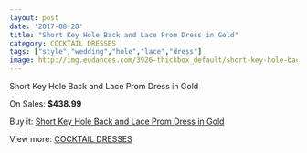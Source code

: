 ```yaml
---
layout: post
date: '2017-08-28'
title: "Short Key Hole Back and Lace Prom Dress in Gold"
category: COCKTAIL DRESSES
tags: ["style","wedding","hole","lace","dress"]
image: http://img.eudances.com/3926-thickbox_default/short-key-hole-back-and-lace-prom-dress-in-gold.jpg
---
```

Short Key Hole Back and Lace Prom Dress in Gold

On Sales: **$438.99**
<a href="https://www.eudances.com/en/cocktail-dresses/1311-short-key-hole-back-and-lace-prom-dress-in-gold.html"><amp-img layout="responsive" width="600" height="600" src="//img.eudances.com/3926-thickbox_default/short-key-hole-back-and-lace-prom-dress-in-gold.jpg" alt="Short Key Hole Back and Lace Prom Dress in Gold 0" /></a>
<a href="https://www.eudances.com/en/cocktail-dresses/1311-short-key-hole-back-and-lace-prom-dress-in-gold.html"><amp-img layout="responsive" width="600" height="600" src="//img.eudances.com/3927-thickbox_default/short-key-hole-back-and-lace-prom-dress-in-gold.jpg" alt="Short Key Hole Back and Lace Prom Dress in Gold 1" /></a>

Buy it: [Short Key Hole Back and Lace Prom Dress in Gold](https://www.eudances.com/en/cocktail-dresses/1311-short-key-hole-back-and-lace-prom-dress-in-gold.html "Short Key Hole Back and Lace Prom Dress in Gold")

View more: [COCKTAIL DRESSES](https://www.eudances.com/en/14-cocktail-dresses "COCKTAIL DRESSES")